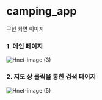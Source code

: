 # camping_app

구현 화면 이미지

### 1. 메인 페이지
![Hnet-image (3)](https://user-images.githubusercontent.com/46421950/173878685-7705cc7d-71dc-439d-bff3-3081dfbb4400.gif)

### 2. 지도 상 클릭을 통한 검색 페이지
![Hnet-image (5)](https://user-images.githubusercontent.com/46421950/173881313-a4b78482-5642-40d1-afef-3befcdacc6d3.gif)
